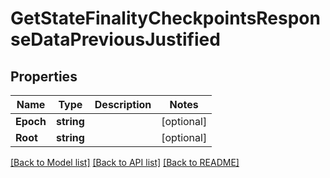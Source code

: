 # GetStateFinalityCheckpointsResponseDataPreviousJustified

## Properties

Name | Type | Description | Notes
------------ | ------------- | ------------- | -------------
**Epoch** | **string** |  | [optional] 
**Root** | **string** |  | [optional] 

[[Back to Model list]](../README.md#documentation-for-models) [[Back to API list]](../README.md#documentation-for-api-endpoints) [[Back to README]](../README.md)


